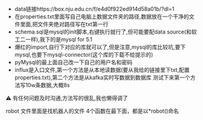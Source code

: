 + data链接https://box.nju.edu.cn/f/e4d0f922ed914d58a01b/?dl=1
+ 在properties.txt里面写自己电脑上数据文件夹的路径,数据放在一个干净的文件里面,把文件夹绝对路径写在txt第一行
+ schema.sql是mysql的init脚本,右键执行就行了,但可能要配data source(和软工二一样),我下的是mysql for 5.1
+ 爆红的import,自行下对应的库就可以了,但是注意,mysql的库比较坑,要下mysql,也要下mysql-connector(这个库的下载不给提示的)
+ pyMysql的最上面自己改一下自己的用户名和密码
+ influx是入口文件,第一个方法是从本地读数据(要从我给的链接里下txt,配置properties.txt),第二个方法是从kafka实时写数据到数据库
   测试下来第一个方法写10w条数据,大概8s

:warning: 有任何问题及时沟通,方法写的很乱,我也懒得调了

robot 文件里面是找机器人的文件
4个函数在最下面，都是以*robot()命名
